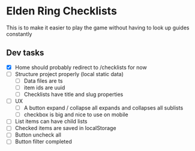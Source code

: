 # Elden Ring Checklists

This is to make it easier to play the game without having to look up guides constantly

## Dev tasks

- [x] Home should probably redirect to /checklists for now
- [ ] Structure project properly (local static data)
  - [ ] Data files are ts
  - [ ] item ids are uuid
  - [ ] Checklists have title and slug properties
- [ ] UX
  - [ ] A button expand / collapse all expands and collapses all sublists
  - [ ] checkbox is big and nice to use on mobile
- [ ] List items can have child lists
- [ ] Checked items are saved in localStorage
- [ ] Button uncheck all
- [ ] Button filter completed